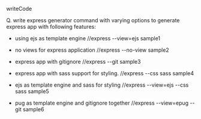 writeCode

Q. write express generator command with varying options to generate express app with following features:

- using ejs as template engine
  //express --view=ejs sample1

- no views for express application
  //express --no-view sample2

- express app with gitignore
  //express --git sample3

- express app with sass support for styling.
  //express --css sass sample4

- ejs as template engine and sass for styling
  //express --view=ejs --css sass sample5

- pug as template engine and gitignore together
  //express --view=epug --git sample6
